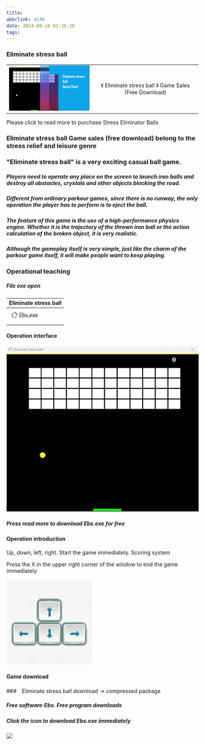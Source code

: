 ```yaml
---
title: 
abbrlink: 4148
date: 2024-09-16 02:36:18
tags:
---
```





### Eliminate stress ball
|   |     |
|:--  |:--:|
| ![](https://github.com/SuWeizhe1124/-image/blob/main/EBS.png?raw=true)    |  《  Eliminate stress ball  》 Game Sales (Free Download)   |

Please click to read more to purchase Stress Eliminator Balls<!-- more -->


###  Eliminate stress ball Game sales (free download) belong to the stress relief and leisure genre

### "**Eliminate stress ball**" is a very exciting casual ball game.
 ##### Players need to operate any place on the screen to launch iron balls and destroy all obstacles, crystals and other objects blocking the road.
 ##### Different from ordinary parkour games, since there is no runway, the only operation the player has to perform is to eject the ball.
 ##### The feature of this game is the use of a high-performance physics engine. Whether it is the trajectory of the thrown iron ball or the action calculation of the broken object, it is very realistic.
 ##### Although the gameplay itself is very simple, just like the charm of the parkour game itself, it will make people want to keep playing.





### Operational teaching

##### File exe open

| Eliminate stress ball |
| :-- |
|![Eliminate stress ball.exe](https://github.com/SuWeizhe1124/-image/blob/main/Eliminate%20stress%20ball.jpg?raw=true)


#### Operation interface
![Eliminate stress ball main screen](https://github.com/SuWeizhe1124/-image/blob/main/916.jpg?raw=true)


##### Press read more to download Ebs.exe for free
<!-- more -->




#### Operation introduction

Up, down, left, right. Start the game immediately. Scoring system

Press the X in the upper right corner of the window to end the game immediately

![Eliminate stress ball button](https://github.com/SuWeizhe1124/-image/blob/main/images.jpg?raw=true)


#### Game download





 ###　Eliminate stress ball download -> compressed package
##### Free software·Ebs. Free program downloads
 ##### Click the icon to download Ebs.exe immediately


[![](https://encrypted-tbn0.gstatic.com/images?q=tbn:ANd9GcSknPXzucrU_XrEulEv6ltHjTrwoDA1nktYmA&)](https://www.dropbox.com/scl/fo/1db5io3a1s5uzzb384pwt/ANYK7ZumdA2JfipI33FCD9o?rlkey=40s0o4qphjg3eaq8m2p27cb5d&st=2a0k3h81&dl=0)